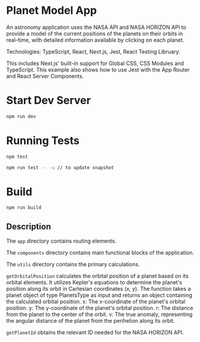 # Planet Model App

An astronomy application uses the NASA API and NASA HORIZON API to provide a model of the current positions of the planets on their orbits in real-time, with detailed information available by clicking on each planet.

Technologies: TypeScript, React, Next.js, Jest, React Testing Libruary.

This includes Next.js' built-in support for Global CSS, CSS Modules and TypeScript. This example also shows how to use Jest with the App Router and React Server Components.


# Start Dev Server

```bash
npm run dev
```

# Running Tests

```bash
npm test

npm run test -- -u // to update snapshot
```

# Build

```bash
npm run build
```


## Description

The `app` directory contains routing elements.

The `components` directory contains main functional blocks of the application.

The `utils` directory contains the primary calculations.

`getOrbitalPosition` calculates the orbital position of a planet based on its orbital elements. It utilizes Kepler's equations to determine the planet's position along its orbit in Cartesian coordinates (x, y). The function takes a planet object of type PlanetsType as input and returns an object containing the calculated orbital position.
x: The x-coordinate of the planet's orbital position.
y: The y-coordinate of the planet's orbital position.
r: The distance from the planet to the center of the orbit.
v: The true anomaly, representing the angular distance of the planet from the perihelion along its orbit.

`getPlanetId` obtains the relevant ID needed for the NASA HORIZON API.

